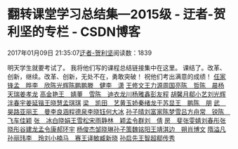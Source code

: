
# 翻转课堂学习总结集—2015级 - 迂者-贺利坚的专栏 - CSDN博客

2017年01月09日 21:35:07[迂者-贺利坚](https://me.csdn.net/sxhelijian)阅读数：1839


明天学生就要考试了。
我将他们写的课程总结链接集中在这里。
课结了。改革、创新，继续。改革、创新，无处不在，勇敢突破！
祝他们考出满意的成绩！
[任家锋](http://blog.csdn.net/hhhaaahh/article/details/53690202)[孟　晔](http://blog.csdn.net/my17853535657/article/details/53689396)[李　欣](http://blog.csdn.net/zcqdlixin/article/details/53677959)[陈光辉](http://blog.csdn.net/chencsdn5658/article/details/53689538)[陈鹏鹏](http://blog.csdn.net/qq_35664138/article/details/53665988)[滕　健](http://blog.csdn.net/tengjian6107/article/details/53666001)[李　潇](http://blog.csdn.net/sdlixiao6/article/details/53690672)
[王修文](http://blog.csdn.net/wangxiuwen12138/article/details/53666842)[王力源](http://blog.csdn.net/wly16885885/article/details/53667179)[周国亮](http://blog.csdn.net/aoutlaw/article/details/53644832)[陈　哲](http://blog.csdn.net/sdchenzhe/article/details/53690828)[陈　晨](http://blog.csdn.net/chenchen0808/article/details/53711307)[杨天瑞](http://blog.csdn.net/foreigner_y/article/details/53698763)[姜孝龙](http://blog.csdn.net/jiang834392980/article/details/53689707)
[高金艳](http://blog.csdn.net/gaojinyangaojia/article/details/53675955)[王　婧](http://blog.csdn.net/wangjingsnowzero/article/details/53645277)[董　雪](http://blog.csdn.net/vip____/article/details/53666251)[陈　迪](http://blog.csdn.net/chendi19/article/details/53583040)[衣龙川](http://blog.csdn.net/yilongchuan/article/details/53690903)[杨雅鑫](http://blog.csdn.net/yyx201558506121/article/details/53583597)[彭友程](http://blog.csdn.net/percy0618/article/details/53574012)
[胡馨月](http://blog.csdn.net/weixin_35998801/article/details/53690583)[郗小艺](http://blog.csdn.net/cccxxxxyyy/article/details/53667393)[刘光辉](http://blog.csdn.net/liuguanghui6125/article/details/53699927)[泮春宇](http://blog.csdn.net/panchunyu123456789/article/details/53699679)[姜延锴](http://blog.csdn.net/jiangyankai6127/article/details/53699792)[王晓慧](http://blog.csdn.net/wangxiaohui6128/article/details/53706843)[孟琪琪](http://blog.csdn.net/qq_36000007/article/details/53667200)
[梁　凯](http://blog.csdn.net/qq12555252014/article/details/53690588)[田　艺](http://blog.csdn.net/tianyi__0626/article/details/53730725)[黄玉娇](http://blog.csdn.net/huangyujiao6132/article/details/53710719)[秦绪龙](http://blog.csdn.net/qxl1057223919/article/details/53690092)[于苏显](http://blog.csdn.net/haoranyule/article/details/53764159)[王　鹏](http://blog.csdn.net/wangpeng233/article/details/53689817)[陈　朋](http://blog.csdn.net/qq_35999126/article/details/53689350)
[武　昊](http://blog.csdn.net/wuhao5211314/article/details/53689654)[路亚丽](http://blog.csdn.net/licoo0925/article/details/53667181)[王　曼](http://blog.csdn.net/wman1997/article/details/53689440)[李良涵](http://blog.csdn.net/tianyi__0626/article/details/53730725)[程德泉](http://blog.csdn.net/qq_35419899/article/details/53690600)[李晓钰](http://blog.csdn.net/lxy19971107/article/details/53711736)[何大冰](http://blog.csdn.net/big_ice/article/details/53712372)
[孙子晴](http://blog.csdn.net/szq1633580382/article/details/53728092)[刘富家](http://blog.csdn.net/first_blood_2016/article/details/53689604)[陈梦雪](http://blog.csdn.net/parislun/article/details/53711644)[吕方舟](http://blog.csdn.net/snow0617/article/details/53728423)[常　锐](http://blog.csdn.net/cr496352127/article/details/53573646)[陈　飞](http://blog.csdn.net/cf2807451899/article/details/53690417)[车佳颖](http://blog.csdn.net/yy1562cjy/article/details/53690063)
[张　冰](http://blog.csdn.net/qq_1562zb/article/details/53667176)[白晓娟](http://blog.csdn.net/s1e2l3/article/details/53690758)[王雪松](http://blog.csdn.net/dacbe/article/details/53690199)[宋雨静](http://blog.csdn.net/qq_35630503/article/details/53728996)[林　颖](http://blog.csdn.net/linying3121/article/details/53587088)[孟令群](http://blog.csdn.net/mlq9527/article/details/53689610)[刘　倩](http://blog.csdn.net/meiyanrumei/article/details/53587127)
[房　斐](http://blog.csdn.net/qq_35254240/article/details/53689578)[张雯婧](http://blog.csdn.net/zwj201558506220/article/details/53588621)[刘春彤](http://blog.csdn.net/lct97/article/details/53589331)[张晓彤](http://blog.csdn.net/zxt17853535692/article/details/53587355)[谷建龙](http://blog.csdn.net/a1034311243/article/details/53589426)[孟令康](http://blog.csdn.net/mlk5739_csdn/article/details/53819888)[郝环宇](http://blog.csdn.net/long_mao000/article/details/53744532)
[杨俊杰](http://blog.csdn.net/gjyjj/article/details/53838693)[邹晓琳](http://blog.csdn.net/zxl2016525/article/details/53587011)[孙子策](http://blog.csdn.net/sunsunzice/article/details/53689594)[魏铭阳](http://blog.csdn.net/y564989729/article/details/53710927)[王靖淇](http://blog.csdn.net/sdwangjingqi/article/details/53666168)[边　朔](http://blog.csdn.net/bianshuoshuo/article/details/53689636)[肖博文](http://blog.csdn.net/xiaoguaishou2333/article/details/53730600)
[隋溢凡](http://blog.csdn.net/s591838151/article/details/53690629)[孙丽玮](http://blog.csdn.net/afencounter/article/details/53666896)[李　玲](http://blog.csdn.net/jyhliling/article/details/53690628)[刘小楠](http://blog.csdn.net/dlkfjdfj/article/details/53690020)[马　赛](http://blog.csdn.net/masaiaa/article/details/53667996)[王译敏](http://blog.csdn.net/w_w_w_1997/article/details/53671862)[臧新晓](http://blog.csdn.net/zangxinxiao/article/details/53769316)
[孙启先](http://blog.csdn.net/sqixian97/article/details/53689399)[王智超](http://blog.csdn.net/s1e2l3/article/details/53690758)[郗传秀](http://blog.csdn.net/dsccx/article/details/53667675)


